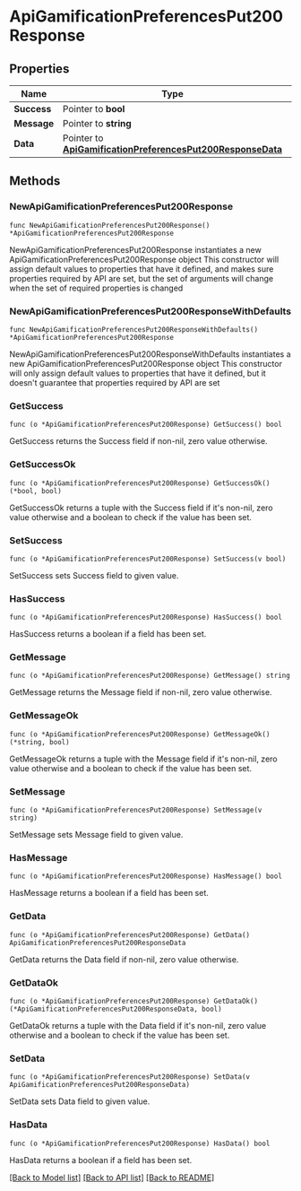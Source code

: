 # ApiGamificationPreferencesPut200Response

## Properties

Name | Type | Description | Notes
------------ | ------------- | ------------- | -------------
**Success** | Pointer to **bool** |  | [optional] 
**Message** | Pointer to **string** |  | [optional] 
**Data** | Pointer to [**ApiGamificationPreferencesPut200ResponseData**](ApiGamificationPreferencesPut200ResponseData.md) |  | [optional] 

## Methods

### NewApiGamificationPreferencesPut200Response

`func NewApiGamificationPreferencesPut200Response() *ApiGamificationPreferencesPut200Response`

NewApiGamificationPreferencesPut200Response instantiates a new ApiGamificationPreferencesPut200Response object
This constructor will assign default values to properties that have it defined,
and makes sure properties required by API are set, but the set of arguments
will change when the set of required properties is changed

### NewApiGamificationPreferencesPut200ResponseWithDefaults

`func NewApiGamificationPreferencesPut200ResponseWithDefaults() *ApiGamificationPreferencesPut200Response`

NewApiGamificationPreferencesPut200ResponseWithDefaults instantiates a new ApiGamificationPreferencesPut200Response object
This constructor will only assign default values to properties that have it defined,
but it doesn't guarantee that properties required by API are set

### GetSuccess

`func (o *ApiGamificationPreferencesPut200Response) GetSuccess() bool`

GetSuccess returns the Success field if non-nil, zero value otherwise.

### GetSuccessOk

`func (o *ApiGamificationPreferencesPut200Response) GetSuccessOk() (*bool, bool)`

GetSuccessOk returns a tuple with the Success field if it's non-nil, zero value otherwise
and a boolean to check if the value has been set.

### SetSuccess

`func (o *ApiGamificationPreferencesPut200Response) SetSuccess(v bool)`

SetSuccess sets Success field to given value.

### HasSuccess

`func (o *ApiGamificationPreferencesPut200Response) HasSuccess() bool`

HasSuccess returns a boolean if a field has been set.

### GetMessage

`func (o *ApiGamificationPreferencesPut200Response) GetMessage() string`

GetMessage returns the Message field if non-nil, zero value otherwise.

### GetMessageOk

`func (o *ApiGamificationPreferencesPut200Response) GetMessageOk() (*string, bool)`

GetMessageOk returns a tuple with the Message field if it's non-nil, zero value otherwise
and a boolean to check if the value has been set.

### SetMessage

`func (o *ApiGamificationPreferencesPut200Response) SetMessage(v string)`

SetMessage sets Message field to given value.

### HasMessage

`func (o *ApiGamificationPreferencesPut200Response) HasMessage() bool`

HasMessage returns a boolean if a field has been set.

### GetData

`func (o *ApiGamificationPreferencesPut200Response) GetData() ApiGamificationPreferencesPut200ResponseData`

GetData returns the Data field if non-nil, zero value otherwise.

### GetDataOk

`func (o *ApiGamificationPreferencesPut200Response) GetDataOk() (*ApiGamificationPreferencesPut200ResponseData, bool)`

GetDataOk returns a tuple with the Data field if it's non-nil, zero value otherwise
and a boolean to check if the value has been set.

### SetData

`func (o *ApiGamificationPreferencesPut200Response) SetData(v ApiGamificationPreferencesPut200ResponseData)`

SetData sets Data field to given value.

### HasData

`func (o *ApiGamificationPreferencesPut200Response) HasData() bool`

HasData returns a boolean if a field has been set.


[[Back to Model list]](../README.md#documentation-for-models) [[Back to API list]](../README.md#documentation-for-api-endpoints) [[Back to README]](../README.md)


